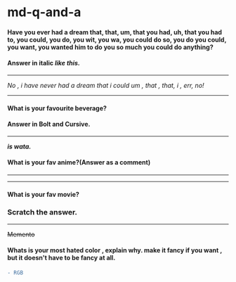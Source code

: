 # md-q-and-a
<h4>Have you ever had a dream that, that, um, that you had, uh, that you had to, you could, you do, you wit, you wa, you could do so, you do you could, you want, you wanted him to do you so much you could do anything?
</h4>
<h4>Answer in italic <i>like this.</i></h4>
                                <hr></hr>


<i> No , i have never had a dream that i could um , that , that, i , err, no!</i>
                                <hr></hr>
<h4>What is your favourite beverage?</h4> 

<h4>Answer in Bolt and Cursive.</h4>
                                <hr></hr>
<b><i>is wata.</i></b>
<h4>What is your fav anime?(Answer as a comment)<h4>
                                <hr></hr>                                
<!--My favourite anime is Deathnote , FUNFACT , also the only one i've ever seen.-->
                                <hr></hr>
<h4> What is your fav movie?</h4>
<h3>Scratch the answer.</h3>
                                <hr></hr>
<s>Memento</s>
<h4>Whats is your most hated color , explain why. make it fancy if you want , but it doesn't have to be fancy at all.</h4></u>

```diff 
- RGB
